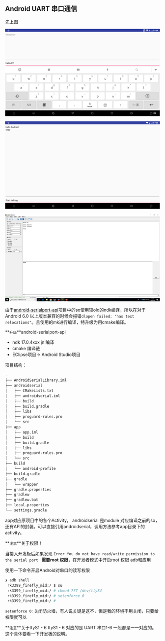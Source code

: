 ## Android UART 串口通信
先上图

![](images\android_send.png)

![android_talk](images\android_talk.png)

![pc-comm](images\pc-comm.png)

由于[android-serialport-api](https://github.com/cepr/android-serialport-api)项目中的so使用较old的ndk编译，所以在对于Android 6.0 以上版本兼容的时候会报错`dlopen failed: "has text relocations"`。且使用的mk进行编译，特升级为用cmake编译。

**`升级`**android-serialport-api

- ndk 17.0.4xxx jni编译
- cmake 编译链
- EClipse项目-> Android Studio项目

项目结构：

~~~bash
.
├── AndroidSerialLibrary.iml
├── androidserial
│   ├── CMakeLists.txt
│   ├── androidserial.iml
│   ├── build
│   ├── build.gradle
│   ├── libs
│   ├── proguard-rules.pro
│   └── src
├── app
│   ├── app.iml
│   ├── build
│   ├── build.gradle
│   ├── libs
│   ├── proguard-rules.pro
│   └── src
├── build
│   └── android-profile
├── build.gradle
├── gradle
│   └── wrapper
├── gradle.properties
├── gradlew
├── gradlew.bat
├── local.properties
└── settings.gradle
~~~

app对应原项目中的各个Activity， androidserial 是module 对应编译之前的so，还有API的封装。可以直接引用androidserial，调用方法参考app目录下的activity。

**`注意`**关于权限！

当接入开发板后如果发现 `Error You do not have read/write permission to the serial port `
**需要root 权限**，在开发者模式中开启root 权限 adb和应用  

使用一下命令开启Android对串口的读写权限

~~~bash
❯ adb shell   
 rk3399_firefly_mid:/ $ su  
 rk3399_firefly_mid:/ # chmod 777 /dev/ttyS4  
 rk3399_firefly_mid:/ # setenforce 0     
 rk3399_firefly_mid:/ # 
~~~

`setenforce 0`: 关闭防火墙，有人说关键是这不，但是我的环境不用关闭，只要给权限就可以  


**`注意`**关于ttyS1 - 6
ttyS1 - 6 对应的是 UART 串口1-6 一般都是一一对应的。这个具体要看一下开发板的说明。
